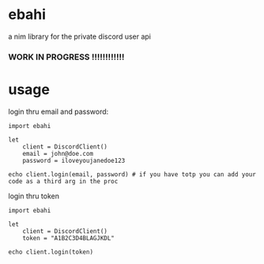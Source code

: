 # ebahi
a nim library for the private discord user api

### WORK IN PROGRESS !!!!!!!!!!!!

# usage
login thru email and password:
```
import ebahi

let 
    client = DiscordClient()
    email = john@doe.com
    password = iloveyoujanedoe123

echo client.login(email, password) # if you have totp you can add your code as a third arg in the proc
```

login thru token
```
import ebahi

let 
    client = DiscordClient()
    token = "A1B2C3D4BLAGJKDL"

echo client.login(token)
```
